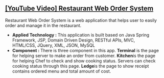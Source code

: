 <h2>
  <a href="https://youtu.be/cgBGUhNTda4">[YouTube Video] Restaurant Web Order System</a>
</h2>
  
<p> Restaurant Web Order System is a web application that helps user to easily order and manage it in the restaurant.</p>
<ul>
  <li><b>Applied Technology : </b>This application is built based on Java Spring Framework, JSP,
Domain Driven Design, RESTful APIs, MVC, HTML/CSS, JQuery, XML, JSON, MySQL </li>
  <li><b>Component : </b>There is three component in this app. 
    <b>Terminal</b> is the page for helping server to make an order from customer. 
    <b>Kitchen</b>is the page for helping Chef to check and show cooking status. Servers can check cooking status through this page. 
    <b>Ledge</b>is the page to show receipt contains ordered menu and total amount of cost.</li>
  
</ul>
